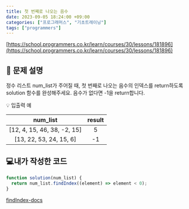```yaml
---
title: 첫 번째로 나오는 음수
date: 2023-09-05 18:24:00 +09:00
categories: ["프로그래머스", "기초트레이닝"]
tags: ["programmers"]
---
```


[https://school.programmers.co.kr/learn/courses/30/lessons/181896](https://school.programmers.co.kr/learn/courses/30/lessons/181896)

## 📔 문제 설명

정수 리스트 num_list가 주어질 때, 첫 번째로 나오는 음수의 인덱스를 return하도록 solution 함수를 완성해주세요. 음수가 없다면 -1을 return합니다.

💡 입출력 예

|          num_list           | result |
| :-------------------------: | :----: |
| [12, 4, 15, 46, 38, -2, 15] |   5    |
|   [13, 22, 53, 24, 15, 6]   |   -1   |

## 💻내가 작성한 코드

```js
function solution(num_list) {
  return num_list.findIndex((element) => element < 0);
}
```

[findIndex-docs](https://developer.mozilla.org/en-US/docs/Web/JavaScript/Reference/Global_Objects/Array/findIndex)
